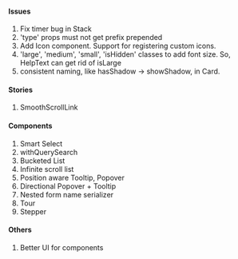 #### Issues
1. Fix timer bug in Stack
2. 'type' props must not get prefix prepended
3. Add Icon component. Support for registering custom icons.
4. 'large', 'medium', 'small', 'isHidden' classes to add font size. So, HelpText can get rid of isLarge
5. consistent naming, like hasShadow -> showShadow, in Card.

#### Stories
1. SmoothScrollLink


#### Components
1. Smart Select
2. withQuerySearch
3. Bucketed List
4. Infinite scroll list
5. Position aware Tooltip, Popover
6. Directional Popover + Tooltip
7. Nested form name serializer
8. Tour
9. Stepper

#### Others
1. Better UI for components
